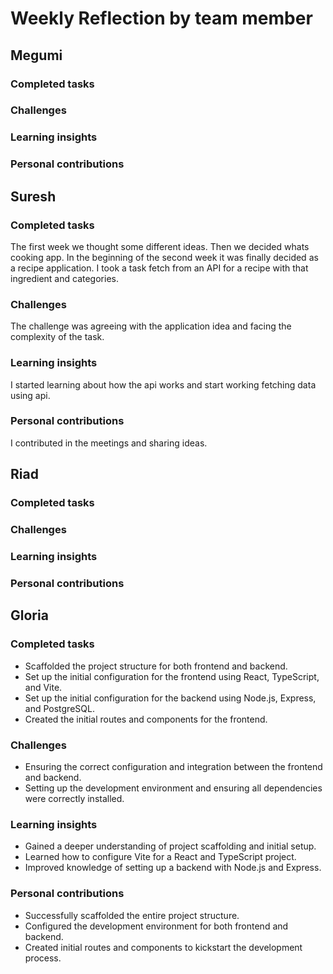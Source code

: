 # Weekly Reflection by team member

## Megumi

### Completed tasks

### Challenges

### Learning insights

### Personal contributions

## Suresh

### Completed tasks
The first week we thought some different ideas. Then we decided whats cooking app. 
In the beginning of the second week it was finally decided as a recipe application. I took a task fetch from an API for a recipe with that ingredient and categories.
### Challenges
The challenge was agreeing with the application idea and facing the complexity of the task.
### Learning insights
I started learning about how the api works and start working fetching data using api. 
### Personal contributions
I contributed in the meetings and sharing ideas.

## Riad

### Completed tasks

### Challenges

### Learning insights

### Personal contributions

## Gloria

### Completed tasks

- Scaffolded the project structure for both frontend and backend.
- Set up the initial configuration for the frontend using React, TypeScript, and Vite.
- Set up the initial configuration for the backend using Node.js, Express, and PostgreSQL.
- Created the initial routes and components for the frontend.

### Challenges

- Ensuring the correct configuration and integration between the frontend and backend.
- Setting up the development environment and ensuring all dependencies were correctly installed.

### Learning insights

- Gained a deeper understanding of project scaffolding and initial setup.
- Learned how to configure Vite for a React and TypeScript project.
- Improved knowledge of setting up a backend with Node.js and Express.

### Personal contributions

- Successfully scaffolded the entire project structure.
- Configured the development environment for both frontend and backend.
- Created initial routes and components to kickstart the development process.
